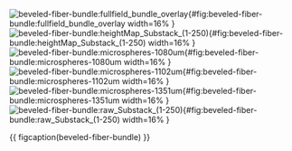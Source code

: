 <!-- MDFIGINCLUDE(beveled-fiber-bundle) -->
<div id="fig:beveled-fiber-bundle">

![beveled-fiber-bundle:fullfield_bundle_overlay](img/beveled-fiber-bundle/fullfield_bundle_overlay.png){#fig:beveled-fiber-bundle:fullfield_bundle_overlay width=16% }
![beveled-fiber-bundle:heightMap_Substack_(1-250)](img/beveled-fiber-bundle/heightMap_Substack_(1-250).png){#fig:beveled-fiber-bundle:heightMap_Substack_(1-250) width=16% }
![beveled-fiber-bundle:microspheres-1080um](img/beveled-fiber-bundle/microspheres-1080um.png){#fig:beveled-fiber-bundle:microspheres-1080um width=16% }
![beveled-fiber-bundle:microspheres-1102um](img/beveled-fiber-bundle/microspheres-1102um.png){#fig:beveled-fiber-bundle:microspheres-1102um width=16% }
![beveled-fiber-bundle:microspheres-1351um](img/beveled-fiber-bundle/microspheres-1351um.png){#fig:beveled-fiber-bundle:microspheres-1351um width=16% }
![beveled-fiber-bundle:raw_Substack_(1-250)](img/beveled-fiber-bundle/raw_Substack_(1-250).png){#fig:beveled-fiber-bundle:raw_Substack_(1-250) width=16% }

{{ figcaption(beveled-fiber-bundle) }}
</div>
<!-- /MDFIGINCLUDE(beveled-fiber-bundle) -->
